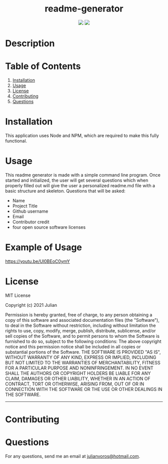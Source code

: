 
<h1 align="center"><strong>readme-generator</strong></h1>
<p align="center">
  <img src="https://img.shields.io/github/languages/top/JuVoros/readme-generator">
  <img src="https://img.shields.io/badge/License-MIT-blue.svg">
</p>

# Description



# Table of Contents
1. [Installation](#installation)
2. [Usage](#usage)
3. [License](#license)
4. [Contributing](#contributing)
6. [Questions](#questions)
    
# Installation
This application uses Node and NPM, which are required to make this fully functional.
# Usage
This readme generator is made with a simple command line program. Once started and initialized, the user will get several questions which when properly filled out will give the user a personalized readme.md file with a basic structure and skeleton.
Questions that will be asked:

* Name
* Project Title
* Github username
* Email
* Contributor credit
* four open source software licenses

# Example of Usage
https://youtu.be/Ul0BEoC0ymY

# License
MIT License

Copyright (c) 2021 Julian

Permission is hereby granted, free of charge, to any person obtaining a copy
of this software and associated documentation files (the "Software"), to deal
in the Software without restriction, including without limitation the rights
to use, copy, modify, merge, publish, distribute, sublicense, and/or sell
copies of the Software, and to permit persons to whom the Software is
furnished to do so, subject to the following conditions:
The above copyright notice and this permission notice shall be included in all
copies or substantial portions of the Software.
THE SOFTWARE IS PROVIDED "AS IS", WITHOUT WARRANTY OF ANY KIND, EXPRESS OR
IMPLIED, INCLUDING BUT NOT LIMITED TO THE WARRANTIES OF MERCHANTABILITY,
FITNESS FOR A PARTICULAR PURPOSE AND NONINFRINGEMENT. IN NO EVENT SHALL THE
AUTHORS OR COPYRIGHT HOLDERS BE LIABLE FOR ANY CLAIM, DAMAGES OR OTHER
LIABILITY, WHETHER IN AN ACTION OF CONTRACT, TORT OR OTHERWISE, ARISING FROM,
OUT OF OR IN CONNECTION WITH THE SOFTWARE OR THE USE OR OTHER DEALINGS IN THE
SOFTWARE.

---
# Contributing
# Questions
For any questions, send me an email at julianvoros@hotmail.com.
